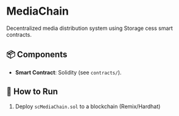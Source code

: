 # MediaChain  
Decentralized media distribution system using Storage cess smart contracts.  

## 📦 Components  
- **Smart Contract**: Solidity (see `contracts/`).  

## 🚀 How to Run  
1. Deploy `scMediaChain.sol` to a blockchain (Remix/Hardhat)
